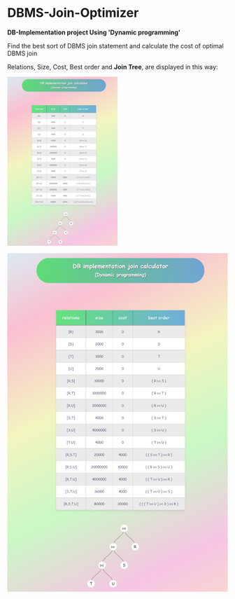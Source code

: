 # DBMS-Join-Optimizer

**DB-Implementation project Using 'Dynamic programming'**

Find the best sort of DBMS join statement and calculate the cost of optimal DBMS join

Relations, Size, Cost, Best order and **Join Tree**, are displayed in this way:


<p float="right">
  <img src="/screenshot.png" width="50%" />
</p>


![WebPage image](https://github.com/hamedkharazmi/Calculating-Optimal-Join-Cost/blob/master/screenshot.png?raw=true)
